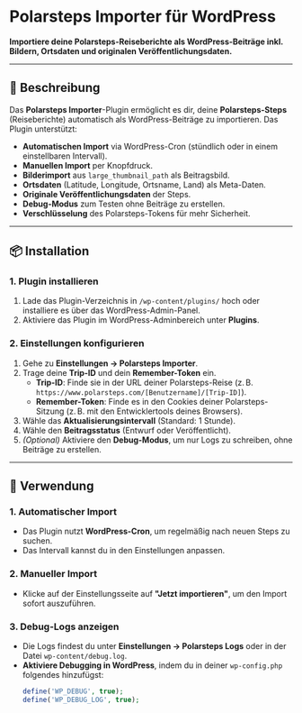 # Polarsteps Importer für WordPress

**Importiere deine Polarsteps-Reiseberichte als WordPress-Beiträge inkl. Bildern, Ortsdaten und originalen Veröffentlichungsdaten.**

---

## 📌 Beschreibung

Das **Polarsteps Importer**-Plugin ermöglicht es dir, deine **Polarsteps-Steps** (Reiseberichte) automatisch als WordPress-Beiträge zu importieren. Das Plugin unterstützt:

- **Automatischen Import** via WordPress-Cron (stündlich oder in einem einstellbaren Intervall).
- **Manuellen Import** per Knopfdruck.
- **Bilderimport** aus `large_thumbnail_path` als Beitragsbild.
- **Ortsdaten** (Latitude, Longitude, Ortsname, Land) als Meta-Daten.
- **Originale Veröffentlichungsdaten** der Steps.
- **Debug-Modus** zum Testen ohne Beiträge zu erstellen.
- **Verschlüsselung** des Polarsteps-Tokens für mehr Sicherheit.

---

## 📦 Installation

### 1. Plugin installieren
1. Lade das Plugin-Verzeichnis in `/wp-content/plugins/` hoch oder installiere es über das WordPress-Admin-Panel.
2. Aktiviere das Plugin im WordPress-Adminbereich unter **Plugins**.

### 2. Einstellungen konfigurieren
1. Gehe zu **Einstellungen → Polarsteps Importer**.
2. Trage deine **Trip-ID** und dein **Remember-Token** ein.
   - **Trip-ID**: Finde sie in der URL deiner Polarsteps-Reise (z. B. `https://www.polarsteps.com/[Benutzername]/[Trip-ID]`).
   - **Remember-Token**: Finde es in den Cookies deiner Polarsteps-Sitzung (z. B. mit den Entwicklertools deines Browsers).
3. Wähle das **Aktualisierungsintervall** (Standard: 1 Stunde).
4. Wähle den **Beitragsstatus** (Entwurf oder Veröffentlicht).
5. *(Optional)* Aktiviere den **Debug-Modus**, um nur Logs zu schreiben, ohne Beiträge zu erstellen.

---

## 🚀 Verwendung

### 1. Automatischer Import
- Das Plugin nutzt **WordPress-Cron**, um regelmäßig nach neuen Steps zu suchen.
- Das Intervall kannst du in den Einstellungen anpassen.

### 2. Manueller Import
- Klicke auf der Einstellungsseite auf **"Jetzt importieren"**, um den Import sofort auszuführen.

### 3. Debug-Logs anzeigen
- Die Logs findest du unter **Einstellungen → Polarsteps Logs** oder in der Datei `wp-content/debug.log`.
- **Aktiviere Debugging in WordPress**, indem du in deiner `wp-config.php` folgendes hinzufügst:
  ```php
  define('WP_DEBUG', true);
  define('WP_DEBUG_LOG', true);
